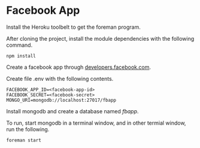 # Facebook App

Install the Heroku toolbelt to get the foreman program.

After cloning the project, install the module dependencies with the following command.

    npm install 

Create a facebook app through [developers.facebook.com](developers.facebook.com).

Create file .env with the following contents.
 
    FACEBOOK_APP_ID=<facebook-app-id>
    FACEBOOK_SECRET=<facebook-secret>
    MONGO_URI=mongodb://localhost:27017/fbapp

Install mongodb and create a database named _fbapp_.

To run, start mongodb in a terminal window, and in other termial window, 
run the following.

    foreman start


